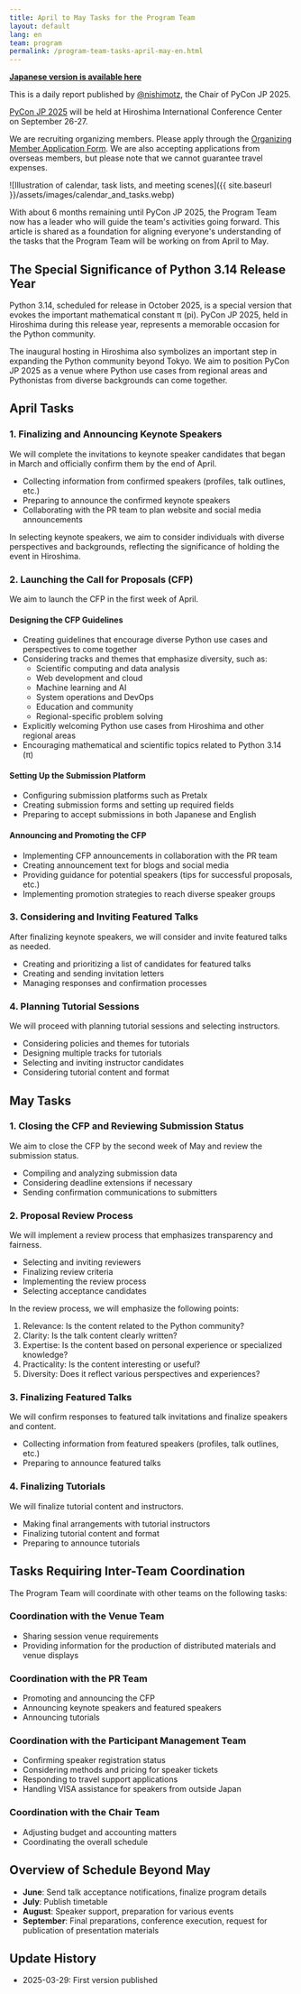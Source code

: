 ```yaml
---
title: April to May Tasks for the Program Team
layout: default
lang: en
team: program
permalink: /program-team-tasks-april-may-en.html
---
```


[**Japanese version is available here**](https://pyconjp-2025-chair.nishimotz.com/program-team-tasks-april-may-ja.html)

This is a daily report published by [@nishimotz](https://d.nishimotz.com/aboutme), the Chair of PyCon JP 2025.

[PyCon JP 2025](https://2025.pycon.jp/) will be held at Hiroshima International Conference Center on September 26-27.

We are recruiting organizing members. Please apply through the [Organizing Member Application Form](https://forms.gle/7irqYKhZVj7AY7LfA).
We are also accepting applications from overseas members, but please note that we cannot guarantee travel expenses.

<div class="image-center">
![Illustration of calendar, task lists, and meeting scenes]({{ site.baseurl }}/assets/images/calendar_and_tasks.webp)
</div>

With about 6 months remaining until PyCon JP 2025, the Program Team now has a leader who will guide the team's activities going forward. This article is shared as a foundation for aligning everyone's understanding of the tasks that the Program Team will be working on from April to May.

## The Special Significance of Python 3.14 Release Year

Python 3.14, scheduled for release in October 2025, is a special version that evokes the important mathematical constant π (pi). PyCon JP 2025, held in Hiroshima during this release year, represents a memorable occasion for the Python community.

The inaugural hosting in Hiroshima also symbolizes an important step in expanding the Python community beyond Tokyo. We aim to position PyCon JP 2025 as a venue where Python use cases from regional areas and Pythonistas from diverse backgrounds can come together.

## April Tasks

### 1. Finalizing and Announcing Keynote Speakers

We will complete the invitations to keynote speaker candidates that began in March and officially confirm them by the end of April.

- Collecting information from confirmed speakers (profiles, talk outlines, etc.)
- Preparing to announce the confirmed keynote speakers
- Collaborating with the PR team to plan website and social media announcements

In selecting keynote speakers, we aim to consider individuals with diverse perspectives and backgrounds, reflecting the significance of holding the event in Hiroshima.

### 2. Launching the Call for Proposals (CFP)

We aim to launch the CFP in the first week of April.

#### Designing the CFP Guidelines

- Creating guidelines that encourage diverse Python use cases and perspectives to come together
- Considering tracks and themes that emphasize diversity, such as:
  - Scientific computing and data analysis
  - Web development and cloud
  - Machine learning and AI
  - System operations and DevOps
  - Education and community
  - Regional-specific problem solving
- Explicitly welcoming Python use cases from Hiroshima and other regional areas
- Encouraging mathematical and scientific topics related to Python 3.14 (π)

#### Setting Up the Submission Platform

- Configuring submission platforms such as Pretalx
- Creating submission forms and setting up required fields
- Preparing to accept submissions in both Japanese and English

#### Announcing and Promoting the CFP

- Implementing CFP announcements in collaboration with the PR team
- Creating announcement text for blogs and social media
- Providing guidance for potential speakers (tips for successful proposals, etc.)
- Implementing promotion strategies to reach diverse speaker groups

### 3. Considering and Inviting Featured Talks

After finalizing keynote speakers, we will consider and invite featured talks as needed.

- Creating and prioritizing a list of candidates for featured talks
- Creating and sending invitation letters
- Managing responses and confirmation processes

### 4. Planning Tutorial Sessions

We will proceed with planning tutorial sessions and selecting instructors.

- Considering policies and themes for tutorials
- Designing multiple tracks for tutorials
- Selecting and inviting instructor candidates
- Considering tutorial content and format

## May Tasks

### 1. Closing the CFP and Reviewing Submission Status

We aim to close the CFP by the second week of May and review the submission status.

- Compiling and analyzing submission data
- Considering deadline extensions if necessary
- Sending confirmation communications to submitters

### 2. Proposal Review Process

We will implement a review process that emphasizes transparency and fairness.

- Selecting and inviting reviewers
- Finalizing review criteria
- Implementing the review process
- Selecting acceptance candidates

In the review process, we will emphasize the following points:
1. Relevance: Is the content related to the Python community?
2. Clarity: Is the talk content clearly written?
3. Expertise: Is the content based on personal experience or specialized knowledge?
4. Practicality: Is the content interesting or useful?
5. Diversity: Does it reflect various perspectives and experiences?

### 3. Finalizing Featured Talks

We will confirm responses to featured talk invitations and finalize speakers and content.

- Collecting information from featured speakers (profiles, talk outlines, etc.)
- Preparing to announce featured talks

### 4. Finalizing Tutorials

We will finalize tutorial content and instructors.

- Making final arrangements with tutorial instructors
- Finalizing tutorial content and format
- Preparing to announce tutorials

## Tasks Requiring Inter-Team Coordination

The Program Team will coordinate with other teams on the following tasks:

### Coordination with the Venue Team

- Sharing session venue requirements
- Providing information for the production of distributed materials and venue displays

### Coordination with the PR Team

- Promoting and announcing the CFP
- Announcing keynote speakers and featured speakers
- Announcing tutorials

### Coordination with the Participant Management Team

- Confirming speaker registration status
- Considering methods and pricing for speaker tickets
- Responding to travel support applications
- Handling VISA assistance for speakers from outside Japan

### Coordination with the Chair Team

- Adjusting budget and accounting matters
- Coordinating the overall schedule

## Overview of Schedule Beyond May

- **June**: Send talk acceptance notifications, finalize program details
- **July**: Publish timetable
- **August**: Speaker support, preparation for various events
- **September**: Final preparations, conference execution, request for publication of presentation materials

## Update History

- 2025-03-29: First version published
